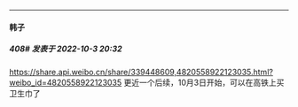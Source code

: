 

*****

####  韩子  
##### 408#       发表于 2022-10-3 20:32

https://share.api.weibo.cn/share/339448609,4820558922123035.html?weibo_id=4820558922123035 更近一个后续，10月3日开始，可以在高铁上买卫生巾了

